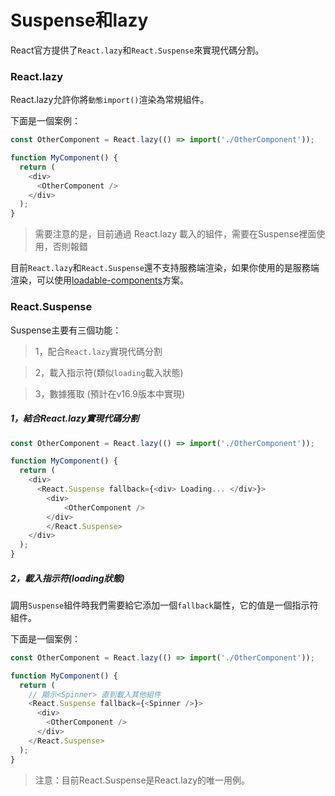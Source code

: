 # Suspense和lazy

React官方提供了`React.lazy`和`React.Suspense`來實現代碼分割。  

### React.lazy 

React.lazy允許你將`動態import()`渲染為常規組件。

下面是一個案例：
```js
const OtherComponent = React.lazy(() => import('./OtherComponent'));

function MyComponent() {
  return (
    <div>
      <OtherComponent />
    </div>
  );
}
```

> 需要注意的是，目前通過 React.lazy 載入的組件，需要在Suspense裡面使用，否則報錯

目前`React.lazy`和`React.Suspense`還不支持服務端渲染，如果你使用的是服務端渲染，可以使用[loadable-components](https://github.com/smooth-code/loadable-components)方案。

### React.Suspense

Suspense主要有三個功能：
> 1，配合`React.lazy`實現代碼分割

> 2，載入指示符(類似`loading`載入狀態)   

> 3，數據獲取 (預計在v16.9版本中實現) 

##### 1，結合React.lazy實現代碼分割
```js
const OtherComponent = React.lazy(() => import('./OtherComponent'));

function MyComponent() {
  return (
    <div>
      <React.Suspense fallback={<div> Loading... </div>}>
        <div>
            <OtherComponent />
        </div>
        </React.Suspense>
    </div>
  );
}
```

##### 2，載入指示符(loading狀態)  

調用`Suspense`組件時我們需要給它添加一個`fallback`屬性，它的值是一個指示符組件。  

下面是一個案例：
```js
const OtherComponent = React.lazy(() => import('./OtherComponent'));

function MyComponent() {
  return (
    // 顯示<Spinner> 直到載入其他組件
    <React.Suspense fallback={<Spinner />}>
      <div>
        <OtherComponent />
      </div>
    </React.Suspense>
  );
}
```
> 注意：目前React.Suspense是React.lazy的唯一用例。  







